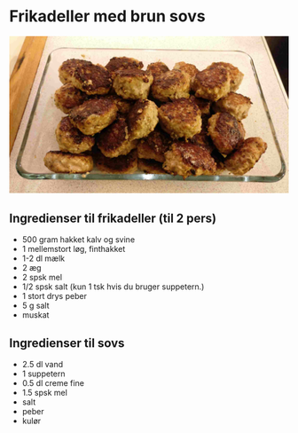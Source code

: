 # Frikadeller med brun sovs
![Frikadeller](Billeder/Frikadeller.jpg)

## Ingredienser til frikadeller (til 2 pers)
- 500 gram hakket kalv og svine
- 1 mellemstort løg, finthakket
- 1-2 dl mælk
- 2 æg
- 2 spsk mel
- 1/2 spsk salt (kun 1 tsk hvis du bruger suppetern.)
- 1 stort drys peber
- 5 g salt
- muskat

## Ingredienser til sovs
- 2.5 dl vand
- 1 suppetern
- 0.5 dl creme fine
- 1.5 spsk mel
- salt
- peber
- kulør
